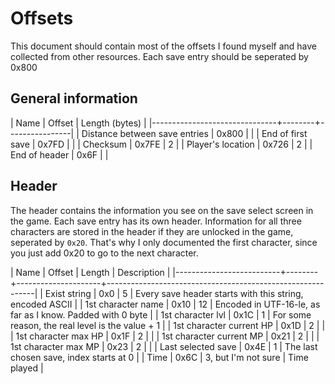 # Offsets

This document should contain most of the offsets I found myself and have collected from other resources.
Each save entry should be seperated by 0x800

## General information

| Name                          | Offset | Length (bytes) |
|-------------------------------+--------+----------------|
| Distance between save entries |  0x800 |                |
| End of first save             |  0x7FD |                |
| Checksum                      |  0x7FE |              2 |
| Player's location             |  0x726 |              2 |
| End of header                 |   0x6F |                |

## Header

The header contains the information you see on the save select screen in the game.
Each save entry has its own header. Information for all three characters are stored
in the header if they are unlocked in the game, seperated by `0x20`. That's why I only
documented the first character, since you just add 0x20 to go to the next character.


| Name                     | Offset |              Length | Description                                                |
|--------------------------+--------+---------------------+------------------------------------------------------------|
| Exist string             |    0x0 |                   5 | Every save header starts with this string, encoded ASCII   |
| 1st character name       |   0x10 |                  12 | Encoded in UTF-16-le, as far as I know. Padded with 0 byte |
| 1st character lvl        |   0x1C |                   1 | For some reason, the real level is the value + 1           |
| 1st character current HP |   0x1D |                   2 |                                                            |
| 1st character max HP     |   0x1F |                   2 |                                                            |
| 1st character current MP |   0x21 |                   2 |                                                            |
| 1st character max MP     |   0x23 |                   2 |                                                            |
| Last selected save       |   0x4E |                   1 | The last chosen save, index starts at 0                    |
| Time                     |   0x6C | 3, but I'm not sure | Time played                                                |
